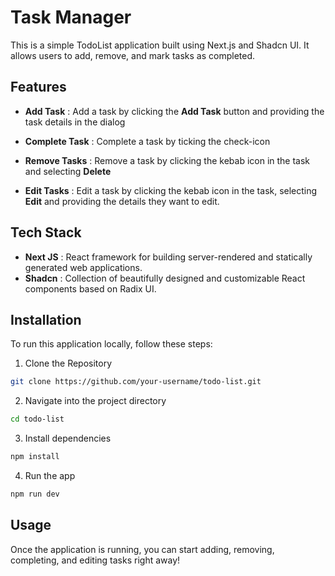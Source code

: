 # Task Manager

This is a simple TodoList application built using Next.js and Shadcn UI. It allows users to add, remove, and mark tasks as completed.

## Features

- **Add Task** : Add a task by clicking the **Add Task** button and providing the task details in the dialog

- **Complete Task** : Complete a task by ticking the check-icon

- **Remove Tasks** : Remove a task by clicking the kebab icon in the task and selecting **Delete**

- **Edit Tasks** : Edit a task by clicking the kebab icon in the task, selecting **Edit** and providing the details they want to edit.

## Tech Stack

- **Next JS** : React framework for building server-rendered and statically generated web applications.
- **Shadcn** : Collection of beautifully designed and customizable React components based on Radix UI.

## Installation
To run this application locally, follow these steps:

1. Clone the Repository
```bash
git clone https://github.com/your-username/todo-list.git
```
2. Navigate into the project directory
```bash
cd todo-list
```
3. Install dependencies
```bash
npm install
```
4. Run the app
```bash
npm run dev
```

## Usage

Once the application is running, you can start adding, removing, completing, and editing tasks right away!



